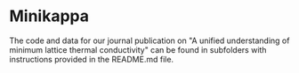 # Minikappa
The code and data for our journal publication on "A unified understanding of minimum lattice thermal conductivity" can be found in subfolders with instructions provided in the README.md file.


